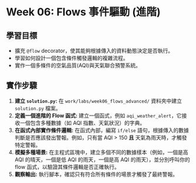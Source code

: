 # Week 06: Flows 事件驅動 (進階)

## 學習目標

- 擴充 `@flow` decorator，使其能夠根據傳入的資料動態決定是否執行。
- 學習如何設計一個包含條件觸發邏輯的複雜流程。
- 實作一個多條件的空氣品質(AQI)與天氣聯合預警系統。

## 實作步驟

1.  **建立 `solution.py`:** 在 `work/labs/week06_flows_advanced/` 資料夾中建立 `solution.py` 檔案。
2.  **定義一個進階的 Flow 函式:** 建立一個函式，例如 `aqi_weather_alert`，它接收一個包含多種數據（如 AQI 指數、天氣狀況）的字典。
3.  **在函式內部實作條件邏輯:** 在函式內部，編寫 `if/else` 語句，根據傳入的數據判斷是否應該發出警報。例如，只有當 AQI > 150 **且** 天氣為雨天時，才觸發特定警報。
4.  **模擬多種場景:** 在主程式區塊中，建立多個不同的數據樣本（例如，一個是高 AQI 的晴天，一個是低 AQI 的雨天，一個是高 AQI 的雨天），並分別呼叫你的 flow 函式，以驗證其條件邏輯是否正確執行。
5.  **觀察輸出:** 執行腳本，確認只有符合所有條件的場景才觸發了最終警報。
